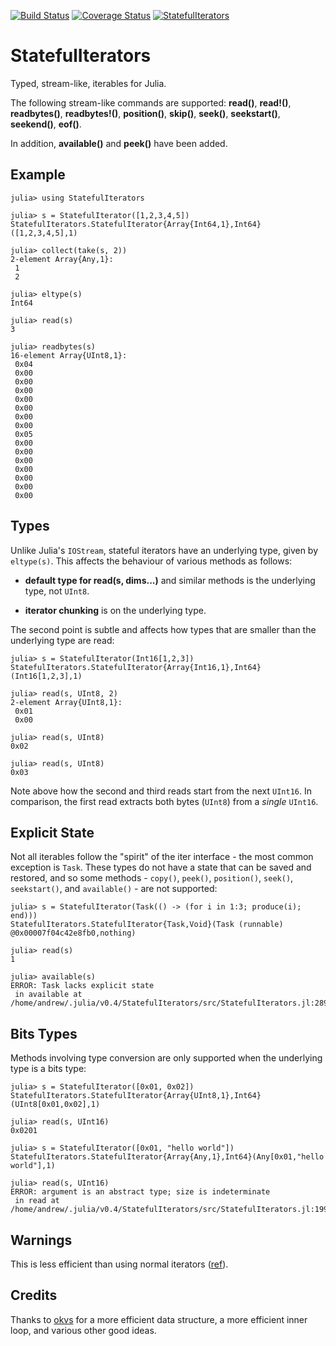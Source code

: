 [![Build
Status](https://travis-ci.org/andrewcooke/StatefulIterators.jl.png)](https://travis-ci.org/andrewcooke/StatefulIterators.jl)
[![Coverage Status](https://coveralls.io/repos/andrewcooke/StatefulIterators.jl/badge.svg)](https://coveralls.io/r/andrewcooke/StatefulIterators.jl)
[![StatefulIterators](http://pkg.julialang.org/badges/StatefulIterators_release.svg)](http://pkg.julialang.org/?pkg=StatefulIterators&ver=release)

# StatefulIterators

Typed, stream-like, iterables for Julia.

The following stream-like commands are supported: **read()**,
**read!()**, **readbytes()**, **readbytes!()**, **position()**,
**skip()**, **seek()**, **seekstart()**, **seekend()**, **eof()**.

In addition, **available()** and **peek()** have been added.

## Example

```
julia> using StatefulIterators

julia> s = StatefulIterator([1,2,3,4,5])
StatefulIterators.StatefulIterator{Array{Int64,1},Int64}([1,2,3,4,5],1)

julia> collect(take(s, 2))
2-element Array{Any,1}:
 1
 2

julia> eltype(s)
Int64

julia> read(s)
3

julia> readbytes(s)
16-element Array{UInt8,1}:
 0x04
 0x00
 0x00
 0x00
 0x00
 0x00
 0x00
 0x00
 0x05
 0x00
 0x00
 0x00
 0x00
 0x00
 0x00
 0x00
```

## Types

Unlike Julia's `IOStream`, stateful iterators have an underlying type,
given by `eltype(s)`.  This affects the behaviour of various methods
as follows:

* **default type for read(s, dims...)** and similar methods is the
    underlying type, not `UInt8`.

* **iterator chunking** is on the underlying type.

The second point is subtle and affects how types that are smaller than
the underlying type are read:

```
julia> s = StatefulIterator(Int16[1,2,3])
StatefulIterators.StatefulIterator{Array{Int16,1},Int64}(Int16[1,2,3],1)

julia> read(s, UInt8, 2)
2-element Array{UInt8,1}:
 0x01
 0x00

julia> read(s, UInt8)
0x02

julia> read(s, UInt8)
0x03
```

Note above how the second and third reads start from the next
`UInt16`.  In comparison, the first read extracts both bytes (`UInt8`)
from a *single* `UInt16`.

## Explicit State

Not all iterables follow the "spirit" of the iter interface - the most
common exception is `Task`.  These types do not have a state that can
be saved and restored, and so some methods - `copy()`, `peek()`,
`position()`, `seek()`, `seekstart()`, and `available()` - are not
supported:

```
julia> s = StatefulIterator(Task(() -> (for i in 1:3; produce(i); end)))
StatefulIterators.StatefulIterator{Task,Void}(Task (runnable) @0x00007f04c42e8fb0,nothing)

julia> read(s)
1

julia> available(s)
ERROR: Task lacks explicit state
 in available at /home/andrew/.julia/v0.4/StatefulIterators/src/StatefulIterators.jl:289
```

## Bits Types

Methods involving type conversion are only supported when the
underlying type is a bits type:

```
julia> s = StatefulIterator([0x01, 0x02])
StatefulIterators.StatefulIterator{Array{UInt8,1},Int64}(UInt8[0x01,0x02],1)

julia> read(s, UInt16)
0x0201

julia> s = StatefulIterator([0x01, "hello world"])
StatefulIterators.StatefulIterator{Array{Any,1},Int64}(Any[0x01,"hello world"],1)

julia> read(s, UInt16)
ERROR: argument is an abstract type; size is indeterminate
 in read at /home/andrew/.julia/v0.4/StatefulIterators/src/StatefulIterators.jl:199
```


## Warnings

This is less efficient than using normal iterators
([ref](https://groups.google.com/d/msg/julia-users/YJv5o1D_ua0/nGPj2rGOBAAJ)).

## Credits

Thanks to [okvs](https://github.com/okvs) for a more efficient data
structure, a more efficient inner loop, and various other good ideas.
